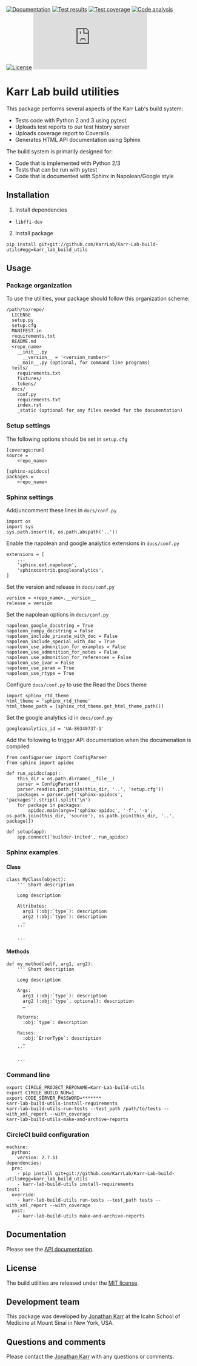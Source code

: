 <!--[![PyPI package](https://img.shields.io/pypi/v/Karr-Lab-build-utils.svg)](https://pypi.python.org/pypi/Karr-Lab-build-utils)-->
[![Documentation](https://readthedocs.org/projects/karr-lab-build-utils/badge/?version=latest)](http://karr-lab-build-utils.readthedocs.org)
[![Test results](https://circleci.com/gh/KarrLab/Karr-Lab-build-utils.svg?style=shield)](https://circleci.com/gh/KarrLab/Karr-Lab-build-utils)
[![Test coverage](https://coveralls.io/repos/github/KarrLab/Karr-Lab-build-utils/badge.svg)](https://coveralls.io/github/KarrLab/Karr-Lab-build-utils)
[![Code analysis](https://codeclimate.com/github/KarrLab/Karr-Lab-build-utils/badges/gpa.svg)](https://codeclimate.com/github/KarrLab/Karr-Lab-build-utils)
[![License](https://img.shields.io/github/license/KarrLab/Karr-Lab-build-utils.svg)](LICENSE)
![Analytics](https://ga-beacon.appspot.com/UA-86759801-1/Karr-Lab-build-utils/README.md?pixel)

# Karr Lab build utilities

This package performs several aspects of the Karr Lab's build system:
* Tests code with Python 2 and 3 using pytest
* Uploads test reports to our test history server
* Uploads coverage report to Coveralls
* Generates HTML API documentation using Sphinx

The build system is primarily designed for:
* Code that is implemented with Python 2/3
* Tests that can be run with pytest
* Code that is documented with Sphinx in Napolean/Google style

## Installation
1. Install dependencies
  * `libffi-dev`
2. Install package 
  ```
  pip install git+git://github.com/KarrLab/Karr-Lab-build-utils#egg=karr_lab_build_utils
  ```

## Usage

### Package organization
To use the utilities, your package should follow this organization scheme:
```
/path/to/repo/
  LICENSE
  setup.py
  setup.cfg
  MANIFEST.in  
  requirements.txt
  README.md
  <repo_name>
    __init__.py
      __version__ = '<version_number>'
    __main__.py (optional, for command line programs)
  tests/
    requirements.txt
    fixtures/
    tokens/
  docs/
    conf.py
    requirements.txt
    index.rst
    _static (optional for any files needed for the documentation)
```

### Setup settings
The following options should be set in `setup.cfg`
```
[coverage:run]
source = 
    <repo_name>

[sphinx-apidocs]
packages = 
    <repo_name>
```

### Sphinx settings
Add/uncomment these lines in `docs/conf.py`
```
import os
import sys
sys.path.insert(0, os.path.abspath('..'))
```

Enable the napolean and google analytics extensions in `docs/conf.py`
```
extensions = [
    ...
    'sphinx.ext.napoleon',
    'sphinxcontrib.googleanalytics',
]
```

Set the version and release in `docs/conf.py`
```
version = <repo_name>.__version__
release = version
```

Set the napolean options in `docs/conf.py`
```
napoleon_google_docstring = True
napoleon_numpy_docstring = False
napoleon_include_private_with_doc = False
napoleon_include_special_with_doc = True
napoleon_use_admonition_for_examples = False
napoleon_use_admonition_for_notes = False
napoleon_use_admonition_for_references = False
napoleon_use_ivar = False
napoleon_use_param = True
napoleon_use_rtype = True
```

Configure `docs/conf.py` to use the Read the Docs theme
```
import sphinx_rtd_theme
html_theme = 'sphinx_rtd_theme'
html_theme_path = [sphinx_rtd_theme.get_html_theme_path()]
```

Set the google analytics id in `docs/conf.py`
```
googleanalytics_id = 'UA-86340737-1'
```

Add the following to trigger API documentation when the documenation is compiled
```
from configparser import ConfigParser
from sphinx import apidoc

def run_apidoc(app):
    this_dir = os.path.dirname(__file__)
    parser = ConfigParser()
    parser.read(os.path.join(this_dir, '..', 'setup.cfg'))
    packages = parser.get('sphinx-apidocs', 'packages').strip().split('\n')
    for package in packages:
        apidoc.main(argv=['sphinx-apidoc', '-f', '-o', os.path.join(this_dir, 'source'), os.path.join(this_dir, '..', package)])

def setup(app):
    app.connect('builder-inited', run_apidoc)
```

### Sphinx examples

#### Class
```
class MyClass(object):
    ''' Short description

    Long description

    Attributes:
      arg1 (:obj:`type`): description
      arg2 (:obj:`type`): description
      …
    '''

    ...
```

#### Methods
```
def my_method(self, arg1, arg2):
    ''' Short description

    Long description

    Args:
      arg1 (:obj:`type`): description
      arg2 (:obj:`type`, optional): description
      …

    Returns:
      :obj:`type`: description

    Raises:
      :obj:`ErrorType`: description
      …
    '''

    ...
```

### Command line
```
export CIRCLE_PROJECT_REPONAME=Karr-Lab-build-utils
export CIRCLE_BUILD_NUM=1
export CODE_SERVER_PASSWORD=*******
karr-lab-build-utils-install-requirements
karr-lab-build-utils-run-tests --test_path /path/to/tests --with_xml_report --with_coverage
karr-lab-build-utils-make-and-archive-reports
```

### CircleCI build configuration
```
machine:
  python:
    version: 2.7.11
dependencies:
  pre:
    - pip install git+git://github.com/KarrLab/Karr-Lab-build-utils#egg=karr_lab_build_utils
    - karr-lab-build-utils install-requirements
test:
  override:
    - karr-lab-build-utils run-tests --test_path tests --with_xml_report --with_coverage
  post:
    - karr-lab-build-utils make-and-archive-reports
```

## Documentation
Please see the [API documentation](http://Karr-Lab-build-utils.readthedocs.io).

## License
The build utilities are released under the [MIT license](LICENSE).

## Development team
This package was developed by [Jonathan Karr](http://www.karrlab.org) at the Icahn School of Medicine at Mount Sinai in New York, USA.

## Questions and comments
Please contact the [Jonathan Karr](http://www.karrlab.org) with any questions or comments.
